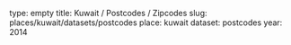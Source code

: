 type: empty
title: Kuwait / Postcodes / Zipcodes
slug: places/kuwait/datasets/postcodes
place: kuwait
dataset: postcodes
year: 2014
